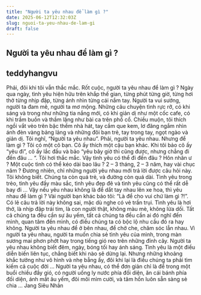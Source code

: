 ```yaml
---
title: "Người ta yêu nhau để làm gì ?"
date: 2025-06-12T12:32:03Z
slug: nguoi-ta-yeu-nhau-de-lam-gi
draft: false
---
```


## Người ta yêu nhau để làm gì ?

## teddyhangvu

Phải, đôi khi tôi vẫn thắc mắc. Rốt cuộc, người ta yêu nhau để làm gì ?
Ngày qua ngày, tình yêu hiện hữu trên khắp thế gian, từng phút từng giờ, từng hơi thở từng nhịp đập, từng ánh nhìn từng cái nắm tay. Người ta vui sướng, người ta đam mê, người ta mơ mộng. Những câu chuyện tình rực rỡ, có khi sáng và trong như những tia nắng mới, có khi giản dị như một cốc cafe, có khi trầm buồn và thầm lặng như bài ca trên phố cổ. Chiều muộn, tôi thích ngồi vắt vẻo trên bậc thềm nhà hát, tay cầm que kem, lơ đãng ngắm nhìn ánh đèn vàng bảng lảng và những đôi bạn trẻ, tay trong tay, ngọt ngào và giản dị. Tôi nghĩ, “Người ta yêu nhau”.
Phải, người ta yêu nhau.
Nhưng để làm gì ?
Tôi có một cô bạn. Cô ấy thích một cậu bạn khác. Khi tôi bảo cô ấy “yêu đi”, cô ấy lắc đầu và bảo “yêu bây giờ thì cũng được, nhưng chẳng đi đến đâu … “. Tôi hơi thắc mắc. Vậy tình yêu có thể đi đến đâu ? Hôn nhân ư ? Một cuộc tình có thể kéo dài bao lâu ? 2 – 3 tháng, 2 – 3 năm, hay vài chục năm ? Đương nhiên, chỉ những người yêu nhau mới trả lời được câu hỏi này. Tôi không biết. Chúng ta còn quá trẻ, và đường còn quá dài. Tình yêu trong trẻo, tình yêu đầy màu sắc, tình yêu đẹp đẽ và tình yêu cũng có thể rất dễ bay đi …
Vậy nếu yêu nhau không là để dắt tay nhau lên xe hoa, thì yêu nhau để làm gì ?
Vài người bạn khác bảo tôi: “Là để cho vui chứ làm gì ?!”.
Có lẽ câu trả lời này không sai, mặc dù nghe có vẻ trần trụi. Tình yêu là hơi thở, là nhịp đập trái tim, là con người thật, không màu mè, không lừa dối. Tất cả chúng ta đều cần sự âu yếm, tất cả chúng ta đều cần ai đó nghĩ đến mình, quan tâm đến mình, có điều chúng ta có bộc lộ nhu cầu đó ra hay không.
Người ta yêu nhau để ở bên nhau, để chở che, chăm sóc lẫn nhau. Vì người ta yêu nhau, người ta muốn chia sẻ tình yêu của mình, trong màn sương mai phơn phớt hay trong tiếng gió reo trên những đỉnh cây. Người ta yêu nhau không biết đêm, ngày, bóng tối hay ánh sáng. Tình yêu là một điều diễn biến liên tục, chẳng biết khi nào sẽ dừng lại. Nhưng những khoảng khắc tưởng như vô hình và nhẹ bẫng ấy, đôi khi lại là điều chúng ta phải tìm kiếm cả cuộc đời …
Người ta yêu nhau, có thể đơn giản chỉ là để trong một buổi chiều đầy gió, có người uống ly nước phía đối diện, ăn cái bánh phía đối diện, ánh mắt âu yếm, đôi môi mỉm cười, và tâm hồn luôn sẵn sàng sẻ chia …
Jang Siêu Nhân